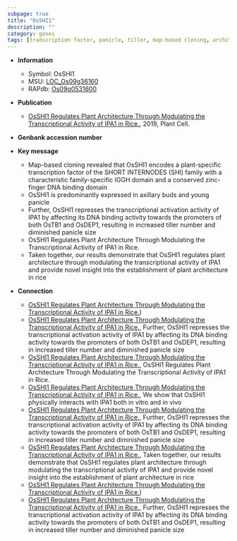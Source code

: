 ```yaml
---
subpage: true
title: "OsSHI1"
description: ""
category: genes
tags: [transcription factor, panicle, tiller, map-based cloning, architecture, panicle size, tiller number, plant architecture]
---
```


* **Information**  
    + Symbol: OsSHI1  
    + MSU: [LOC_Os09g36160](http://rice.plantbiology.msu.edu/cgi-bin/ORF_infopage.cgi?orf=LOC_Os09g36160)  
    + RAPdb: [Os09g0531600](http://rapdb.dna.affrc.go.jp/viewer/gbrowse_details/irgsp1?name=Os09g0531600)  

* **Publication**  
    + [OsSHI1 Regulates Plant Architecture Through Modulating the Transcriptional Activity of IPA1 in Rice.](http://www.ncbi.nlm.nih.gov/pubmed?term=OsSHI1+Regulates+Plant+Architecture+Through+Modulating+the+Transcriptional+Activity+of+IPA1+in+Rice.%5BTitle%5D), 2019, Plant Cell.

* **Genbank accession number**  

* **Key message**  
    + Map-based cloning revealed that OsSHI1 encodes a plant-specific transcription factor of the SHORT INTERNODES (SHI) family with a characteristic family-specific IGGH domain and a conserved zinc-finger DNA binding domain
    + OsSHI1 is predominantly expressed in axillary buds and young panicle
    + Further, OsSHI1 represses the transcriptional activation activity of IPA1 by affecting its DNA binding activity towards the promoters of both OsTB1 and OsDEP1, resulting in increased tiller number and diminished panicle size
    + OsSHI1 Regulates Plant Architecture Through Modulating the Transcriptional Activity of IPA1 in Rice.
    + Taken together, our results demonstrate that OsSHI1 regulates plant architecture through modulating the transcriptional activity of IPA1 and provide novel insight into the establishment of plant architecture in rice

* **Connection**  
    + [OsSHI1 Regulates Plant Architecture Through Modulating the Transcriptional Activity of IPA1 in Rice.](T/GCTCTAC+motif))
    + [OsSHI1 Regulates Plant Architecture Through Modulating the Transcriptional Activity of IPA1 in Rice.](http://www.ncbi.nlm.nih.gov/pubmed?term=OsSHI1+Regulates+Plant+Architecture+Through+Modulating+the+Transcriptional+Activity+of+IPA1+in+Rice.%5BTitle%5D),  Further, OsSHI1 represses the transcriptional activation activity of IPA1 by affecting its DNA binding activity towards the promoters of both OsTB1 and OsDEP1, resulting in increased tiller number and diminished panicle size
    + [OsSHI1 Regulates Plant Architecture Through Modulating the Transcriptional Activity of IPA1 in Rice.](http://www.ncbi.nlm.nih.gov/pubmed?term=OsSHI1+Regulates+Plant+Architecture+Through+Modulating+the+Transcriptional+Activity+of+IPA1+in+Rice.%5BTitle%5D), OsSHI1 Regulates Plant Architecture Through Modulating the Transcriptional Activity of IPA1 in Rice.
    + [OsSHI1 Regulates Plant Architecture Through Modulating the Transcriptional Activity of IPA1 in Rice.](http://www.ncbi.nlm.nih.gov/pubmed?term=OsSHI1+Regulates+Plant+Architecture+Through+Modulating+the+Transcriptional+Activity+of+IPA1+in+Rice.%5BTitle%5D),  We show that OsSHI1 physically interacts with IPA1 both in vitro and in vivo
    + [OsSHI1 Regulates Plant Architecture Through Modulating the Transcriptional Activity of IPA1 in Rice.](http://www.ncbi.nlm.nih.gov/pubmed?term=OsSHI1+Regulates+Plant+Architecture+Through+Modulating+the+Transcriptional+Activity+of+IPA1+in+Rice.%5BTitle%5D),  Further, OsSHI1 represses the transcriptional activation activity of IPA1 by affecting its DNA binding activity towards the promoters of both OsTB1 and OsDEP1, resulting in increased tiller number and diminished panicle size
    + [OsSHI1 Regulates Plant Architecture Through Modulating the Transcriptional Activity of IPA1 in Rice.](http://www.ncbi.nlm.nih.gov/pubmed?term=OsSHI1+Regulates+Plant+Architecture+Through+Modulating+the+Transcriptional+Activity+of+IPA1+in+Rice.%5BTitle%5D),  Taken together, our results demonstrate that OsSHI1 regulates plant architecture through modulating the transcriptional activity of IPA1 and provide novel insight into the establishment of plant architecture in rice
    + [OsSHI1 Regulates Plant Architecture Through Modulating the Transcriptional Activity of IPA1 in Rice.](T/GCTCTAC+motif))
    + [OsSHI1 Regulates Plant Architecture Through Modulating the Transcriptional Activity of IPA1 in Rice.](http://www.ncbi.nlm.nih.gov/pubmed?term=OsSHI1+Regulates+Plant+Architecture+Through+Modulating+the+Transcriptional+Activity+of+IPA1+in+Rice.%5BTitle%5D),  Further, OsSHI1 represses the transcriptional activation activity of IPA1 by affecting its DNA binding activity towards the promoters of both OsTB1 and OsDEP1, resulting in increased tiller number and diminished panicle size



